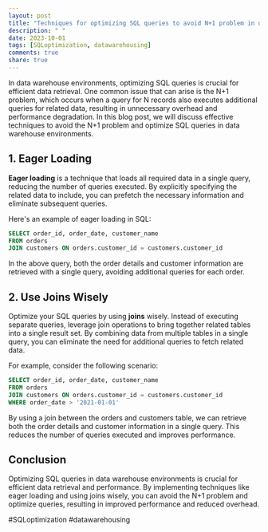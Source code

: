 ```yaml
---
layout: post
title: "Techniques for optimizing SQL queries to avoid N+1 problem in data warehouse environments"
description: " "
date: 2023-10-01
tags: [SQLoptimization, datawarehousing]
comments: true
share: true
---
```


In data warehouse environments, optimizing SQL queries is crucial for efficient data retrieval. One common issue that can arise is the N+1 problem, which occurs when a query for N records also executes additional queries for related data, resulting in unnecessary overhead and performance degradation. In this blog post, we will discuss effective techniques to avoid the N+1 problem and optimize SQL queries in data warehouse environments.

## 1. Eager Loading 

**Eager loading** is a technique that loads all required data in a single query, reducing the number of queries executed. By explicitly specifying the related data to include, you can prefetch the necessary information and eliminate subsequent queries. 

Here's an example of eager loading in SQL:

```sql
SELECT order_id, order_date, customer_name
FROM orders
JOIN customers ON orders.customer_id = customers.customer_id
```

In the above query, both the order details and customer information are retrieved with a single query, avoiding additional queries for each order.

## 2. Use Joins Wisely 

Optimize your SQL queries by using **joins** wisely. Instead of executing separate queries, leverage join operations to bring together related tables into a single result set. By combining data from multiple tables in a single query, you can eliminate the need for additional queries to fetch related data.

For example, consider the following scenario:

```sql
SELECT order_id, order_date, customer_name
FROM orders
JOIN customers ON orders.customer_id = customers.customer_id
WHERE order_date > '2021-01-01'
```

By using a join between the orders and customers table, we can retrieve both the order details and customer information in a single query. This reduces the number of queries executed and improves performance.

## Conclusion 

Optimizing SQL queries in data warehouse environments is crucial for efficient data retrieval and performance. By implementing techniques like eager loading and using joins wisely, you can avoid the N+1 problem and optimize queries, resulting in improved performance and reduced overhead.

#SQLoptimization #datawarehousing